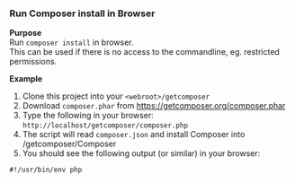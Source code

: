 ### Run Composer install in Browser

**Purpose**<br />
Run `composer install` in browser.<br />
This can be used if there is no access to the commandline, eg. restricted permissions.

**Example**<br />

1. Clone this project into your `<webroot>/getcomposer`
2. Download `composer.phar` from https://getcomposer.org/composer.phar
3. Type the following in your browser: `http://localhost/getcomposer/composer.php`
4. The script will read `composer.json` and install Composer into <webroot>/getcomposer/Composer
5. You should see the following output (or similar) in your browser:

```
#!/usr/bin/env php
```
